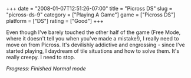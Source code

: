 +++
date = "2008-01-07T12:51:26-07:00"
title = "Picross DS"
slug = "picross-ds-9"
category = ["Playing A Game"]
game = ["Picross DS"]
platform = ["DS"]
rating = ["Good"]
+++

Even though I've barely touched the other half of the game (Free Mode, where it doesn't tell you when you've made a mistake!), I really need to move on from Picross.  It's devilishly addictive and engrossing - since I've started playing, I daydream of tile situations and how to solve them.  It's really creepy.  I need to stop.

<i>Progress: Finished Normal mode</i>